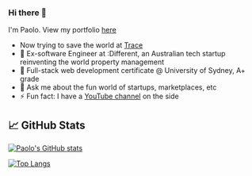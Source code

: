 ### Hi there 👋

I'm Paolo. View my portfolio [here](https://paologarde.com)

- Now trying to save the world at [Trace](https://our-trace.com)
- 🔭 Ex-software Engineer at :Different, an Australian tech startup reinventing the world property management
- 🌱 Full-stack web development certificate @ University of Sydney, A+ grade
- 💬 Ask me about the fun world of startups, marketplaces, etc
- ⚡ Fun fact: I have a [YouTube channel](http://www.youtube.com/pgblanks) on the side

## &#x1f4c8; GitHub Stats
[![Paolo's GitHub stats](https://github-readme-stats.vercel.app/api?username=rpgarde&count_private=true&show_icons=true&theme=dark)](https://github.com/rpgarde/rpgarde) 

[![Top Langs](https://github-readme-stats.vercel.app/api/top-langs/?username=rpgarde&theme=dark)](https://github.com/rpgarde/rpgarde)
